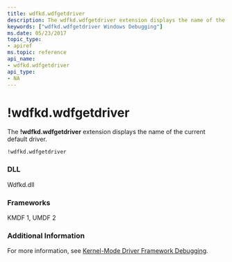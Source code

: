 ```yaml
---
title: wdfkd.wdfgetdriver
description: The wdfkd.wdfgetdriver extension displays the name of the current default driver.
keywords: ["wdfkd.wdfgetdriver Windows Debugging"]
ms.date: 05/23/2017
topic_type:
- apiref
ms.topic: reference
api_name:
- wdfkd.wdfgetdriver
api_type:
- NA
---
```


# !wdfkd.wdfgetdriver


The **!wdfkd.wdfgetdriver** extension displays the name of the current default driver.

```dbgcmd
!wdfkd.wdfgetdriver
```

### <span id="DLL"></span><span id="dll"></span>DLL

Wdfkd.dll

### <span id="Frameworks"></span><span id="frameworks"></span><span id="FRAMEWORKS"></span>Frameworks

KMDF 1, UMDF 2

### <span id="Additional_Information"></span><span id="additional_information"></span><span id="ADDITIONAL_INFORMATION"></span>Additional Information

For more information, see [Kernel-Mode Driver Framework Debugging](kernel-mode-driver-framework-debugging.md).

 

 





